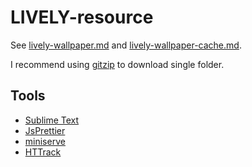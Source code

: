 # LIVELY-resource

See [lively-wallpaper.md](https://gist.github.com/scillidan/90bf6723b591132e2978b41d35f5e01c#file-lively-wallpaper-md) and [lively-wallpaper-cache.md](https://gist.github.com/scillidan/727f2d60c86edfd4bbd17cd96b9eeaec).

I recommend using [gitzip](https://github.com/KinoLien/gitzip) to download single folder.

## Tools

- [Sublime Text](https://www.sublimetext.com)
- [JsPrettier](https://github.com/jonlabelle/SublimeJsPrettier)
- [miniserve](https://github.com/svenstaro/miniserve)
- [HTTrack](https://www.httrack.com/)